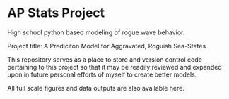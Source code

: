 # AP Stats Project

High school python based modeling of rogue wave behavior. 

Project title:
A Prediciton Model for Aggravated, Roguish Sea-States

This repository serves as a place to store and version control code pertaining to this project so that it may be readily reviewed and expanded upon 
in future personal efforts of myself to create better models.

All full scale figures and data outputs are also available here.
